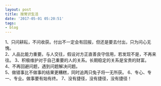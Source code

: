 ```yaml
---
layout: post
title: 按常识生活
date: '2017-05-01 05:20:51'
tags:
- blog
---
```


1、只问耕耘，不问收获。付出不一定会有回报，但还是要去付出，只为问心无愧。  
2、人品比能力重要。与人交往，假设对方正直善良守信用，若发现不是，不再来往。
3、积极维护对于自己重要的人的关系。长期稳定的关系是宝贵的财富。  
4、不再回避问题，遇到问题解决问题。  
5、做错事比不做事的结果更糟糕，同时追两只兔子将一无所获。
6、专心、专一、专业。做事要有始有终。
7、没有捷径，没有捷径，没有捷径！